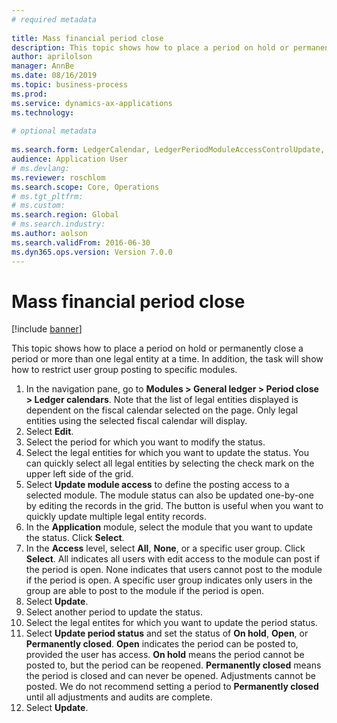 ```yaml
--- 
# required metadata 
 
title: Mass financial period close
description: This topic shows how to place a period on hold or permanently close a period or more than one legal entity at a time. 
author: aprilolson
manager: AnnBe 
ms.date: 08/16/2019
ms.topic: business-process 
ms.prod:  
ms.service: dynamics-ax-applications 
ms.technology:  
 
# optional metadata 
 
ms.search.form: LedgerCalendar, LedgerPeriodModuleAccessControlUpdate, SysLookupPicklist, LedgerFiscalCalendarPeriodStatus   
audience: Application User 
# ms.devlang:  
ms.reviewer: roschlom
ms.search.scope: Core, Operations 
# ms.tgt_pltfrm:  
# ms.custom:  
ms.search.region: Global
# ms.search.industry: 
ms.author: aolson
ms.search.validFrom: 2016-06-30 
ms.dyn365.ops.version: Version 7.0.0 
---
```

# Mass financial period close

[!include [banner](../../includes/banner.md)]

This topic shows how to place a period on hold or permanently close a period or more than one legal entity at a time. In addition, the task will show how to restrict user group posting to specific modules.

1. In the navigation pane, go to **Modules > General ledger > Period close > Ledger calendars**. Note that the list of legal entities displayed is dependent on the fiscal calendar selected on the page. Only legal entities using the selected fiscal calendar will display.
2. Select **Edit**.
3. Select the period for which you want to modify the status.
4. Select the legal entities for which you want to update the status. You can quickly select all legal entities by selecting the check mark on the upper left side of the grid.  
5. Select **Update module access** to define the posting access to a selected module. The module status can also be updated one-by-one by editing the records in the grid. The button is useful when you want to quickly update multiple legal entity records.  
6. In the **Application** module, select the module that you want to update the status. Click **Select**.
7. In the **Access** level, select **All**, **None**, or a specific user group. Click **Select**. All indicates all users with edit access to the module can post if the period is open. None indicates that users cannot post to the module if the period is open. A specific user group indicates only users in the group are able to post to the module if the period is open.  
8. Select **Update**.
9. Select another period to update the status.
10. Select the legal entites for which you want to update the period status.
11. Select **Update period status** and set the status of **On hold**, **Open**, or **Permanently closed**. **Open** indicates the period can be posted to, provided the user has access. **On hold** means the period cannot be posted to, but the period can be reopened. **Permanently closed** means the period is closed and can never be opened. Adjustments cannot be posted. We do not recommend setting a period to **Permanently closed** until all adjustments and audits are complete.  
12. Select **Update**.

